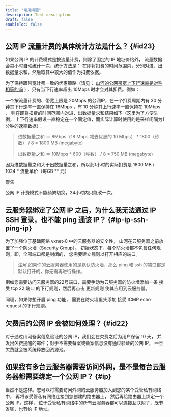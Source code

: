 ```yaml
---
title: "常见问题"
description: Test description
draft: false
enableToc: false
---
```


## 公网 IP 流量计费的具体统计方法是什么？ {#id23}

如果公网 IP 的计费模式是按流量计费，则除了固定的 IP 地址价格外， 流量数据会每小时自动统计一次，统计方法是： 在即将扣费的时间范围内，分别对进、出数据量求和，然后取其中较大的值作为扣费依据。

为了保持跟带宽计费一致的优惠策略（请见： [山河的公网带宽上下行速率是对称相等的吗](#id17) ) ，只有当下行速率超出 10Mbps 时才会对其扣费。例如：

一个按流量计费的、带宽上限是 20Mbps 的公网IP，在一个扣费周期内有 30 分钟其下行速率一直保持在 18Mbps ，有 10 分钟其上行速率一直保持在 10Mbps ， 则在即将扣费的时间范围内对进、出数据量求和结果如下（这里为了方便举例， 上下行速率假设一直稳定在一个固定值，而实际计算时使用的是采样间隔为1分钟的速率数据）：

>
>
>进数据量之和 ＝ 8Mbps（18 Mbps 减去优惠的 10 Mbps） * 1800（秒数） / 8 = 1800 MB (megabyte)
>
>出数据量之和 ＝ 10Mbps * 600（秒数） / 8 = 750 MB (megabyte)
>
>

因为进数据量之和大于出数据量之和，所以此1小时的实际扣费是 1800 MB / 1024 * 流量单价（每GB ** 元）

警告

公网 IP 计费模式不能频繁切换，24小时内只能改一次。

## 云服务器绑定了公网 IP 之后，为什么我无法通过 IP SSH 登录，也不能 ping 通该 IP？ {#ip-ip-ssh-ping-ip}

为了加强位于基础网络 vxnet-0 中的云服务器的安全性， 山河在云服务器之前放置了一个防火墙（Security Group）。 初始状态下，每个防火墙都不包含任何规则，即，全部端口都是封闭的， 您需要建立规则以打开相应的端口。

>注解
>如果你的云服务器使用的是默认防火墙，那么 ping 和 ssh 的端口都是默认打开的，你无需再进行操作。

例如您需要访问云服务器的22号端口，需要手动为云服务器的防火墙添加一条 接受 tcp 22 端口 的下行规则，然后再点击 更新规则 使其应用到云服务器。

同理，如果你想开启 ping 功能， 需要在防火墙里头添加 接受 ICMP echo request 的下行规则。

## 欠费后的公网 IP 会被如何处理？ {#id22}

对于通过山河备案信息验证的公网 IP，我们会在欠费之后为用户保留 10 天， 并发出欠费提醒的邮件；对于不需要备案或备案信息没有通过验证的公网 IP， 一旦欠费就会被系统释放回资源池。

## 如果我有多台云服务器需要访问外网，是不是每台云服务器都需要绑定一个公网 IP？ {#ip}

当然不是这样。您可以将需要访问外网的云服务器加入到您的某个受管私有网络中， 再将该受管私有网络连接到您创建的路由器上， 然后再给路由器上绑定一个公网 IP。这样， 位于受管私有网络中的所有云服务器都可以连接互联网了，既节省钱，也节约 IP 地址。